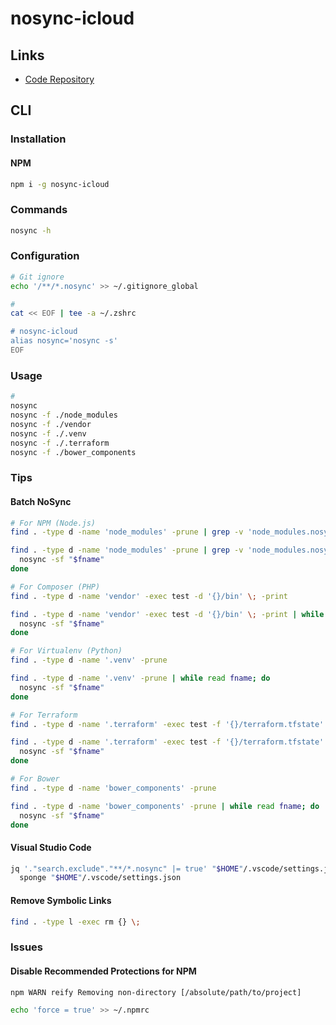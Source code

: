 # nosync-icloud

## Links

- [Code Repository](https://github.com/haochuan9421/nosync-icloud)

## CLI

### Installation

#### NPM

```sh
npm i -g nosync-icloud
```

### Commands

```sh
nosync -h
```

### Configuration

```sh
# Git ignore
echo '/**/*.nosync' >> ~/.gitignore_global

#
cat << EOF | tee -a ~/.zshrc

# nosync-icloud
alias nosync='nosync -s'
EOF
```

### Usage

```sh
#
nosync
nosync -f ./node_modules
nosync -f ./vendor
nosync -f ./.venv
nosync -f ./.terraform
nosync -f ./bower_components
```

### Tips

#### Batch NoSync

```sh
# For NPM (Node.js)
find . -type d -name 'node_modules' -prune | grep -v 'node_modules.nosync'

find . -type d -name 'node_modules' -prune | grep -v 'node_modules.nosync' | while read fname; do
  nosync -sf "$fname"
done

# For Composer (PHP)
find . -type d -name 'vendor' -exec test -d '{}/bin' \; -print

find . -type d -name 'vendor' -exec test -d '{}/bin' \; -print | while read fname; do
  nosync -sf "$fname"
done

# For Virtualenv (Python)
find . -type d -name '.venv' -prune

find . -type d -name '.venv' -prune | while read fname; do
  nosync -sf "$fname"
done

# For Terraform
find . -type d -name '.terraform' -exec test -f '{}/terraform.tfstate' \; -print

find . -type d -name '.terraform' -exec test -f '{}/terraform.tfstate' \; -print | while read fname; do
  nosync -sf "$fname"
done

# For Bower
find . -type d -name 'bower_components' -prune

find . -type d -name 'bower_components' -prune | while read fname; do
  nosync -sf "$fname"
done
```

#### Visual Studio Code

```sh
jq '."search.exclude"."**/*.nosync" |= true' "$HOME"/.vscode/settings.json | \
  sponge "$HOME"/.vscode/settings.json
```

<!-- ####

```sh
find . -type d -name '*.nosync' -exec rm -fR {} \;
``` -->

#### Remove Symbolic Links

```sh
find . -type l -exec rm {} \;
```

### Issues

#### Disable Recommended Protections for NPM

```log
npm WARN reify Removing non-directory [/absolute/path/to/project]
```

```sh
echo 'force = true' >> ~/.npmrc
```

<!-- ####

```sh
find . -type d -name 'node_modules 2'
find . -type d -name 'vendor 2'
``` -->
